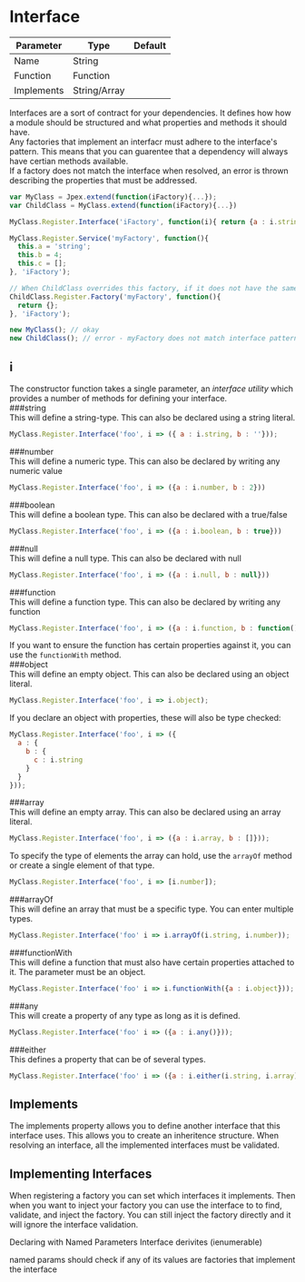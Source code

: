 Interface
=========
| Parameter     | Type          | Default   |
|---------------|---------------|-----------|
| Name          | String        |           |
| Function      | Function      |           |
| Implements    | String/Array  |           |

Interfaces are a sort of contract for your dependencies. It defines how how a module should be structured and what properties and methods it should have.  
Any factories that implement an interfacr must adhere to the interface's pattern. This means that you can guarentee that a dependency will always have certian methods available.  
If a factory does not match the interface when resolved, an error is thrown describing the properties that must be addressed.  

```javascript
var MyClass = Jpex.extend(function(iFactory){...});
var ChildClass = MyClass.extend(function(iFactory){...})

MyClass.Register.Interface('iFactory', function(i){ return {a : i.string, b : i.number, c : i.array};});

MyClass.Register.Service('myFactory', function(){
  this.a = 'string';
  this.b = 4;
  this.c = [];
}, 'iFactory');

// When ChildClass overrides this factory, if it does not have the same format it will throw an error
ChildClass.Register.Factory('myFactory', function(){
  return {};
}, 'iFactory');

new MyClass(); // okay
new ChildClass(); // error - myFactory does not match interface pattern.
```

i
-
The constructor function takes a single parameter, an *interface utility* which provides a number of methods for defining your interface.  
###string  
This will define a string-type. This can also be declared using a string literal.
```javascript
MyClass.Register.Interface('foo', i => ({ a : i.string, b : ''}));
```
###number  
This will define a numeric type. This can also be declared by writing any numeric value
```javascript
MyClass.Register.Interface('foo', i => ({a : i.number, b : 2}))
```
###boolean  
This will define a boolean type. This can also be declared with a true/false
```javascript
MyClass.Register.Interface('foo', i => ({a : i.boolean, b : true}))
```
###null  
This will define a null type. This can also be declared with null
```javascript
MyClass.Register.Interface('foo', i => ({a : i.null, b : null}))
```
###function  
This will define a function type. This can also be declared by writing any function
```javascript
MyClass.Register.Interface('foo', i => ({a : i.function, b : function(){}}))
```
If you want to ensure the function has certain properties against it, you can use the `functionWith` method.  
###object  
This will define an empty object. This can also be declared using an object literal.  
```javascript
MyClass.Register.Interface('foo', i => i.object);
```
If you declare an object with properties, these will also be type checked:
```javascript
MyClass.Register.Interface('foo', i => ({
  a : {
    b : {
      c : i.string
    }
  }
}));
```
###array  
This will define an empty array. This can also be declared using an array literal. 
```javascript
MyClass.Register.Interface('foo', i => ({a : i.array, b : []}));
```
To specify the type of elements the array can hold, use the `arrayOf` method or create a single element of that type.
```javascript
MyClass.Register.Interface('foo', i => [i.number]);
```
###arrayOf  
This will define an array that must be a specific type. You can enter multiple types.
```javascript
MyClass.Register.Interface('foo' i => i.arrayOf(i.string, i.number));
```

###functionWith  
This will define a function that must also have certain properties attached to it. The parameter must be an object.
```javascript
MyClass.Register.Interface('foo' i => i.functionWith({a : i.object}));
```
###any  
This will create a property of any type as long as it is defined.
```javascript
MyClass.Register.Interface('foo' i => ({a : i.any()}));
```
###either  
This defines a property that can be of several types.
```javascript
MyClass.Register.Interface('foo' i => ({a : i.either(i.string, i.array)}));
```

Implements
----------
The implements property allows you to define another interface that this interface uses. This allows you to create an inheritence structure. When resolving an interface, all the implemented interfaces must be validated.  

Implementing Interfaces
-----------------------
When registering a factory you can set which interfaces it implements.
Then when you want to inject your factory you can use the interface to to find, validate, and inject the factory.
You can still inject the factory directly and it will ignore the interface validation.


Declaring with Named Parameters
Interface derivites (ienumerable)

named params should check if any of its values are factories that implement the interface